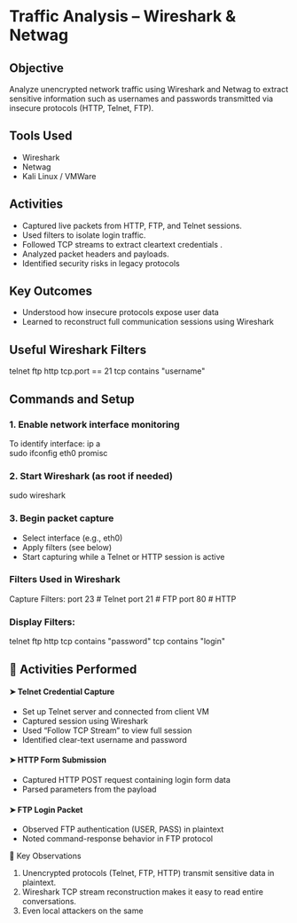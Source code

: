 #  Traffic Analysis – Wireshark & Netwag

##  Objective
Analyze unencrypted network traffic using Wireshark and Netwag to extract sensitive information such as usernames and passwords transmitted via insecure protocols (HTTP, Telnet, FTP).

##  Tools Used
- Wireshark  
- Netwag  
- Kali Linux / VMWare   

##  Activities
- Captured live packets from HTTP, FTP, and Telnet sessions. 
- Used filters to isolate login traffic.
- Followed TCP streams to extract cleartext credentials .
- Analyzed packet headers and payloads.
- Identified security risks in legacy protocols

##  Key Outcomes
- Understood how insecure protocols expose user data  
- Learned to reconstruct full communication sessions using Wireshark

##  Useful Wireshark Filters
telnet
ftp
http
tcp.port == 21
tcp contains "username"

##  Commands and Setup

### 1. Enable network interface monitoring
To identify interface: ip a     
sudo ifconfig eth0 promisc

### 2. Start Wireshark (as root if needed)
sudo wireshark

### 3. Begin packet capture
- Select interface (e.g., eth0)
- Apply filters (see below)
- Start capturing while a Telnet or HTTP session is active

###  Filters Used in Wireshark
Capture Filters:
port 23      # Telnet
port 21      # FTP
port 80      # HTTP

### Display Filters:
telnet
ftp
http
tcp contains "password"
tcp contains "login"

## 🧪 Activities Performed
#### ➤ Telnet Credential Capture
- Set up Telnet server and connected from client VM
- Captured session using Wireshark
- Used “Follow TCP Stream” to view full session
- Identified clear-text username and password

#### ➤ HTTP Form Submission
- Captured HTTP POST request containing login form data
- Parsed parameters from the payload

#### ➤ FTP Login Packet
- Observed FTP authentication (USER, PASS) in plaintext
- Noted command-response behavior in FTP protocol

🧠 Key Observations
1. Unencrypted protocols (Telnet, FTP, HTTP) transmit sensitive data in plaintext.
2. Wireshark TCP stream reconstruction makes it easy to read entire conversations.
3. Even local attackers on the same

